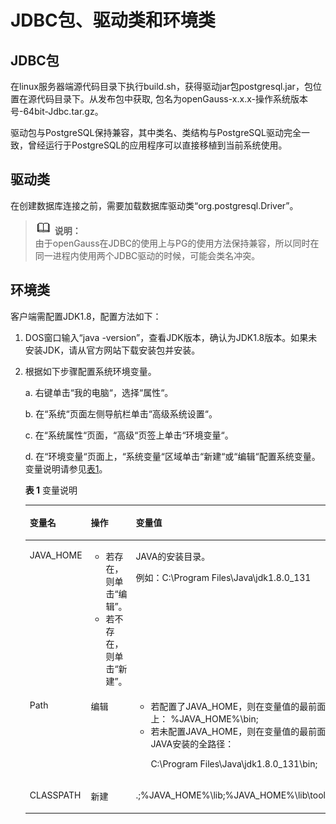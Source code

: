 # JDBC包、驱动类和环境类<a name="ZH-CN_TOPIC_0244720259"></a>

## JDBC包<a name="zh-cn_topic_0237120378_zh-cn_topic_0213179123_zh-cn_topic_0189249669_zh-cn_topic_0059778950_s9694406852de4db0afcc99b19079f446"></a>

在linux服务器端源代码目录下执行build.sh，获得驱动jar包postgresql.jar，包位置在源代码目录下。从发布包中获取, 包名为openGauss-x.x.x-操作系统版本号-64bit-Jdbc.tar.gz。

驱动包与PostgreSQL保持兼容，其中类名、类结构与PostgreSQL驱动完全一致，曾经运行于PostgreSQL的应用程序可以直接移植到当前系统使用。

## 驱动类<a name="zh-cn_topic_0237120378_zh-cn_topic_0213179123_zh-cn_topic_0189249669_zh-cn_topic_0059778950_s103697559c8d4cb68f396e18e3ae65a9"></a>

在创建数据库连接之前，需要加载数据库驱动类“org.postgresql.Driver”。

>![](public_sys-resources/icon-note.gif) **说明：**   
>由于openGauss在JDBC的使用上与PG的使用方法保持兼容，所以同时在同一进程内使用两个JDBC驱动的时候，可能会类名冲突。  

## 环境类<a name="zh-cn_topic_0237120378_zh-cn_topic_0213179123_section20655192913405"></a>

客户端需配置JDK1.8，配置方法如下：

1. DOS窗口输入“java -version”，查看JDK版本，确认为JDK1.8版本。如果未安装JDK，请从官方网站下载安装包并安装。

2. 根据如下步骤配置系统环境变量。

   a. 右键单击“我的电脑“，选择“属性“。

   b. 在“系统“页面左侧导航栏单击“高级系统设置“。

   c. 在“系统属性“页面，“高级“页签上单击“环境变量“。

   d. 在“环境变量“页面上，“系统变量“区域单击“新建“或“编辑“配置系统变量。变量说明请参见[表1](#zh-cn_topic_0237120378_zh-cn_topic_0213179123_table1625616152473)。

   **表 1**  变量说明

   <a name="zh-cn_topic_0237120378_zh-cn_topic_0213179123_table1625616152473"></a>
   <table><thead align="left"><tr id="zh-cn_topic_0237120378_zh-cn_topic_0213179123_row1525719152472"><th class="cellrowborder" valign="top" width="15.701570157015702%" id="mcps1.2.4.1.1"><p id="zh-cn_topic_0237120378_zh-cn_topic_0213179123_p52573155477"><a name="zh-cn_topic_0237120378_zh-cn_topic_0213179123_p52573155477"></a><a name="zh-cn_topic_0237120378_zh-cn_topic_0213179123_p52573155477"></a>变量名</p>
   </th>
   <th class="cellrowborder" valign="top" width="32.753275327532755%" id="mcps1.2.4.1.2"><p id="zh-cn_topic_0237120378_zh-cn_topic_0213179123_p525713159478"><a name="zh-cn_topic_0237120378_zh-cn_topic_0213179123_p525713159478"></a><a name="zh-cn_topic_0237120378_zh-cn_topic_0213179123_p525713159478"></a>操作</p>
   </th>
   <th class="cellrowborder" valign="top" width="51.54515451545154%" id="mcps1.2.4.1.3"><p id="zh-cn_topic_0237120378_zh-cn_topic_0213179123_p8257141544718"><a name="zh-cn_topic_0237120378_zh-cn_topic_0213179123_p8257141544718"></a><a name="zh-cn_topic_0237120378_zh-cn_topic_0213179123_p8257141544718"></a>变量值</p>
   </th>
   </tr>
   </thead>
   <tbody><tr id="zh-cn_topic_0237120378_zh-cn_topic_0213179123_row925712153479"><td class="cellrowborder" valign="top" width="15.701570157015702%" headers="mcps1.2.4.1.1 "><p id="zh-cn_topic_0237120378_zh-cn_topic_0213179123_p182575153474"><a name="zh-cn_topic_0237120378_zh-cn_topic_0213179123_p182575153474"></a><a name="zh-cn_topic_0237120378_zh-cn_topic_0213179123_p182575153474"></a>JAVA_HOME</p>
   </td>
   <td class="cellrowborder" valign="top" width="32.753275327532755%" headers="mcps1.2.4.1.2 "><a name="zh-cn_topic_0237120378_zh-cn_topic_0213179123_ul16913207507"></a><a name="zh-cn_topic_0237120378_zh-cn_topic_0213179123_ul16913207507"></a><ul id="zh-cn_topic_0237120378_zh-cn_topic_0213179123_ul16913207507"><li>若存在，则单击“编辑”。</li><li>若不存在，则单击“新建”。</li></ul>
   </td>
   <td class="cellrowborder" valign="top" width="51.54515451545154%" headers="mcps1.2.4.1.3 "><p id="zh-cn_topic_0237120378_zh-cn_topic_0213179123_p0217595132"><a name="zh-cn_topic_0237120378_zh-cn_topic_0213179123_p0217595132"></a><a name="zh-cn_topic_0237120378_zh-cn_topic_0213179123_p0217595132"></a>JAVA的安装目录。</p>
   <p id="zh-cn_topic_0237120378_zh-cn_topic_0213179123_p1981211652"><a name="zh-cn_topic_0237120378_zh-cn_topic_0213179123_p1981211652"></a><a name="zh-cn_topic_0237120378_zh-cn_topic_0213179123_p1981211652"></a>例如：C:\Program Files\Java\jdk1.8.0_131</p>
   </td>
   </tr>
   <tr id="zh-cn_topic_0237120378_zh-cn_topic_0213179123_row5257111564711"><td class="cellrowborder" valign="top" width="15.701570157015702%" headers="mcps1.2.4.1.1 "><p id="zh-cn_topic_0237120378_zh-cn_topic_0213179123_p1325721584719"><a name="zh-cn_topic_0237120378_zh-cn_topic_0213179123_p1325721584719"></a><a name="zh-cn_topic_0237120378_zh-cn_topic_0213179123_p1325721584719"></a>Path</p>
   </td>
   <td class="cellrowborder" valign="top" width="32.753275327532755%" headers="mcps1.2.4.1.2 "><p id="zh-cn_topic_0237120378_zh-cn_topic_0213179123_p7257191511477"><a name="zh-cn_topic_0237120378_zh-cn_topic_0213179123_p7257191511477"></a><a name="zh-cn_topic_0237120378_zh-cn_topic_0213179123_p7257191511477"></a>编辑</p>
   </td>
   <td class="cellrowborder" valign="top" width="51.54515451545154%" headers="mcps1.2.4.1.3 "><a name="zh-cn_topic_0237120378_zh-cn_topic_0213179123_ul108931343135117"></a><a name="zh-cn_topic_0237120378_zh-cn_topic_0213179123_ul108931343135117"></a><ul id="zh-cn_topic_0237120378_zh-cn_topic_0213179123_ul108931343135117"><li>若配置了JAVA_HOME，则在变量值的最前面加上： %JAVA_HOME%\bin;</li><li>若未配置JAVA_HOME，则在变量值的最前面加上 JAVA安装的全路径：<p id="zh-cn_topic_0237120378_zh-cn_topic_0213179123_p54286393517"><a name="zh-cn_topic_0237120378_zh-cn_topic_0213179123_p54286393517"></a><a name="zh-cn_topic_0237120378_zh-cn_topic_0213179123_p54286393517"></a>C:\Program Files\Java\jdk1.8.0_131\bin;</p>
   </li></ul>
   </td>
   </tr>
   <tr id="zh-cn_topic_0237120378_zh-cn_topic_0213179123_row325881510471"><td class="cellrowborder" valign="top" width="15.701570157015702%" headers="mcps1.2.4.1.1 "><p id="zh-cn_topic_0237120378_zh-cn_topic_0213179123_p1625812150476"><a name="zh-cn_topic_0237120378_zh-cn_topic_0213179123_p1625812150476"></a><a name="zh-cn_topic_0237120378_zh-cn_topic_0213179123_p1625812150476"></a>CLASSPATH</p>
   </td>
   <td class="cellrowborder" valign="top" width="32.753275327532755%" headers="mcps1.2.4.1.2 "><p id="zh-cn_topic_0237120378_zh-cn_topic_0213179123_p13527826155219"><a name="zh-cn_topic_0237120378_zh-cn_topic_0213179123_p13527826155219"></a><a name="zh-cn_topic_0237120378_zh-cn_topic_0213179123_p13527826155219"></a>新建</p>
   </td>
   <td class="cellrowborder" valign="top" width="51.54515451545154%" headers="mcps1.2.4.1.3 "><p id="zh-cn_topic_0237120378_zh-cn_topic_0213179123_p1325841534712"><a name="zh-cn_topic_0237120378_zh-cn_topic_0213179123_p1325841534712"></a><a name="zh-cn_topic_0237120378_zh-cn_topic_0213179123_p1325841534712"></a>.;%JAVA_HOME%\lib;%JAVA_HOME%\lib\tools.jar;</p>
   </td>
   </tr>
   </tbody>
   </table>




